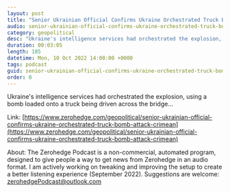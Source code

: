 ```yaml
---
layout: post
title: "Senior Ukrainian Official Confirms Ukraine Orchestrated Truck Bomb Attack On Crimean Bridge; NYT Reports"
audio: senior-ukrainian-official-confirms-ukraine-orchestrated-truck-bomb-attack-crimean-0
category: geopolitical
desc: "Ukraine's intelligence services had orchestrated the explosion, using a bomb loaded onto a truck being driven across the bridge..."
duration: 00:03:05
length: 185
datetime: Mon, 10 Oct 2022 14:00:00 +0000
tags: podcast
guid: senior-ukrainian-official-confirms-ukraine-orchestrated-truck-bomb-attack-crimean-0
order: 0
---
```

Ukraine's intelligence services had orchestrated the explosion, using a bomb loaded onto a truck being driven across the bridge...

Link: [https://www.zerohedge.com/geopolitical/senior-ukrainian-official-confirms-ukraine-orchestrated-truck-bomb-attack-crimean](https://www.zerohedge.com/geopolitical/senior-ukrainian-official-confirms-ukraine-orchestrated-truck-bomb-attack-crimean)

About: The Zerohedge Podcast is a non-commercial, automated program, designed to give people a way to get news from Zerohedge in an audio format.  I am actively working on tweaking and improving the setup to create a better listening experience (September 2022).  Suggestions are welcome: [zerohedgePodcast@outlook.com](mailto:zerohedgePodcast@outlook.com)